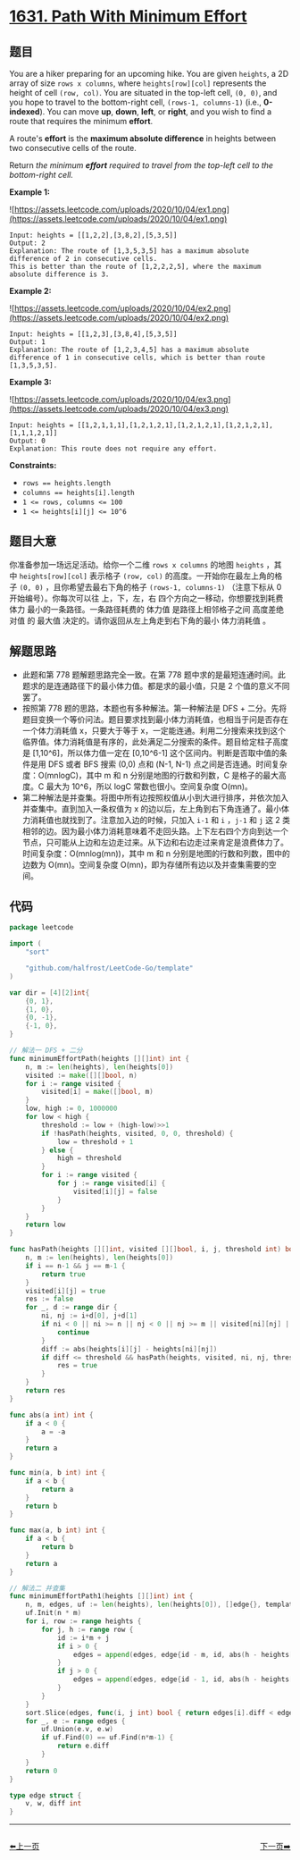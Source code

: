 # [1631. Path With Minimum Effort](https://leetcode.com/problems/path-with-minimum-effort/)

## 题目

You are a hiker preparing for an upcoming hike. You are given `heights`, a 2D array of size `rows x columns`, where `heights[row][col]` represents the height of cell `(row, col)`. You are situated in the top-left cell, `(0, 0)`, and you hope to travel to the bottom-right cell, `(rows-1, columns-1)` (i.e., **0-indexed**). You can move **up**, **down**, **left**, or **right**, and you wish to find a route that requires the minimum **effort**.

A route's **effort** is the **maximum absolute difference** in heights between two consecutive cells of the route.

Return *the minimum **effort** required to travel from the top-left cell to the bottom-right cell.*

**Example 1:**

![https://assets.leetcode.com/uploads/2020/10/04/ex1.png](https://assets.leetcode.com/uploads/2020/10/04/ex1.png)

```
Input: heights = [[1,2,2],[3,8,2],[5,3,5]]
Output: 2
Explanation: The route of [1,3,5,3,5] has a maximum absolute difference of 2 in consecutive cells.
This is better than the route of [1,2,2,2,5], where the maximum absolute difference is 3.
```

**Example 2:**

![https://assets.leetcode.com/uploads/2020/10/04/ex2.png](https://assets.leetcode.com/uploads/2020/10/04/ex2.png)

```
Input: heights = [[1,2,3],[3,8,4],[5,3,5]]
Output: 1
Explanation: The route of [1,2,3,4,5] has a maximum absolute difference of 1 in consecutive cells, which is better than route [1,3,5,3,5].
```

**Example 3:**

![https://assets.leetcode.com/uploads/2020/10/04/ex3.png](https://assets.leetcode.com/uploads/2020/10/04/ex3.png)

```
Input: heights = [[1,2,1,1,1],[1,2,1,2,1],[1,2,1,2,1],[1,2,1,2,1],[1,1,1,2,1]]
Output: 0
Explanation: This route does not require any effort.
```

**Constraints:**

- `rows == heights.length`
- `columns == heights[i].length`
- `1 <= rows, columns <= 100`
- `1 <= heights[i][j] <= 10^6`

## 题目大意

你准备参加一场远足活动。给你一个二维 `rows x columns` 的地图 `heights` ，其中 `heights[row][col]` 表示格子 `(row, col)` 的高度。一开始你在最左上角的格子 `(0, 0)` ，且你希望去最右下角的格子 `(rows-1, columns-1)` （注意下标从 0 开始编号）。你每次可以往 上，下，左，右 四个方向之一移动，你想要找到耗费 体力 最小的一条路径。一条路径耗费的 体力值 是路径上相邻格子之间 高度差绝对值 的 最大值 决定的。请你返回从左上角走到右下角的最小 体力消耗值 。

## 解题思路

- 此题和第 778 题解题思路完全一致。在第 778 题中求的是最短连通时间。此题求的是连通路径下的最小体力值。都是求的最小值，只是 2 个值的意义不同罢了。
- 按照第 778 题的思路，本题也有多种解法。第一种解法是 DFS + 二分。先将题目变换一个等价问法。题目要求找到最小体力消耗值，也相当于问是否存在一个体力消耗值 x，只要大于等于 x，一定能连通。利用二分搜索来找到这个临界值。体力消耗值是有序的，此处满足二分搜索的条件。题目给定柱子高度是 [1,10^6]，所以体力值一定在 [0,10^6-1] 这个区间内。判断是否取中值的条件是用 DFS 或者 BFS 搜索 (0,0) 点和 (N-1, N-1) 点之间是否连通。时间复杂度：O(mnlogC)，其中 m 和 n 分别是地图的行数和列数，C 是格子的最大高度。C 最大为 10^6，所以 logC 常数也很小。空间复杂度 O(mn)。
- 第二种解法是并查集。将图中所有边按照权值从小到大进行排序，并依次加入并查集中。直到加入一条权值为 x 的边以后，左上角到右下角连通了。最小体力消耗值也就找到了。注意加入边的时候，只加入 `i-1` 和 `i` ，`j-1` 和 `j` 这 2 类相邻的边。因为最小体力消耗意味着不走回头路。上下左右四个方向到达一个节点，只可能从上边和左边走过来。从下边和右边走过来肯定是浪费体力了。时间复杂度：O(mnlog(mn))，其中 m 和 n 分别是地图的行数和列数，图中的边数为 O(mn)。空间复杂度 O(mn)，即为存储所有边以及并查集需要的空间。

## 代码

```go
package leetcode

import (
	"sort"

	"github.com/halfrost/LeetCode-Go/template"
)

var dir = [4][2]int{
	{0, 1},
	{1, 0},
	{0, -1},
	{-1, 0},
}

// 解法一 DFS + 二分
func minimumEffortPath(heights [][]int) int {
	n, m := len(heights), len(heights[0])
	visited := make([][]bool, n)
	for i := range visited {
		visited[i] = make([]bool, m)
	}
	low, high := 0, 1000000
	for low < high {
		threshold := low + (high-low)>>1
		if !hasPath(heights, visited, 0, 0, threshold) {
			low = threshold + 1
		} else {
			high = threshold
		}
		for i := range visited {
			for j := range visited[i] {
				visited[i][j] = false
			}
		}
	}
	return low
}

func hasPath(heights [][]int, visited [][]bool, i, j, threshold int) bool {
	n, m := len(heights), len(heights[0])
	if i == n-1 && j == m-1 {
		return true
	}
	visited[i][j] = true
	res := false
	for _, d := range dir {
		ni, nj := i+d[0], j+d[1]
		if ni < 0 || ni >= n || nj < 0 || nj >= m || visited[ni][nj] || res {
			continue
		}
		diff := abs(heights[i][j] - heights[ni][nj])
		if diff <= threshold && hasPath(heights, visited, ni, nj, threshold) {
			res = true
		}
	}
	return res
}

func abs(a int) int {
	if a < 0 {
		a = -a
	}
	return a
}

func min(a, b int) int {
	if a < b {
		return a
	}
	return b
}

func max(a, b int) int {
	if a < b {
		return b
	}
	return a
}

// 解法二 并查集
func minimumEffortPath1(heights [][]int) int {
	n, m, edges, uf := len(heights), len(heights[0]), []edge{}, template.UnionFind{}
	uf.Init(n * m)
	for i, row := range heights {
		for j, h := range row {
			id := i*m + j
			if i > 0 {
				edges = append(edges, edge{id - m, id, abs(h - heights[i-1][j])})
			}
			if j > 0 {
				edges = append(edges, edge{id - 1, id, abs(h - heights[i][j-1])})
			}
		}
	}
	sort.Slice(edges, func(i, j int) bool { return edges[i].diff < edges[j].diff })
	for _, e := range edges {
		uf.Union(e.v, e.w)
		if uf.Find(0) == uf.Find(n*m-1) {
			return e.diff
		}
	}
	return 0
}

type edge struct {
	v, w, diff int
}
```


----------------------------------------------
<div style="display: flex;justify-content: space-between;align-items: center;">
<p><a href="https://books.halfrost.com/leetcode/ChapterFour/1500~1599/1579.Remove-Max-Number-of-Edges-to-Keep-Graph-Fully-Traversable/">⬅️上一页</a></p>
<p><a href="https://books.halfrost.com/leetcode/ChapterFour/1600~1699/1640.Check-Array-Formation-Through-Concatenation/">下一页➡️</a></p>
</div>

